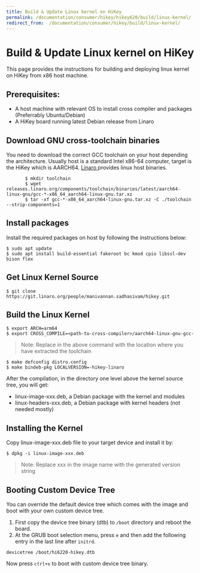 ```yaml
---
title: Build & Update Linux kernel on HiKey
permalink: /documentation/consumer/hikey/hikey620/build/linux-kernel/
redirect_from:  /documentation/consumer/hikey/build/linux-kernel/
---
```


# Build & Update Linux kernel on HiKey

This page provides the instructions for building and deploying linux
kernel on HiKey from x86 host machine.

## Prerequisites:
- A host machine with relevant OS to install cross compiler and packages (Preferrably Ubuntu/Debian)
- A HiKey board running latest Debian release from Linaro


## Download GNU cross-toolchain binaries

You need to download the correct GCC toolchain on your host depending the
architecture. Usually host is a standard Intel x86-64 computer, target is
the HiKey which is AARCH64. <a href="https://www.linaro.org/downloads"> Linaro </a>  provides linux host binaries.
```shell
       $ mkdir toolchain
       $ wget releases.linaro.org/components/toolchain/binaries/latest/aarch64-linux-gnu/gcc-*-x86_64_aarch64-linux-gnu.tar.xz
       $ tar -xf gcc-*-x86_64_aarch64-linux-gnu.tar.xz -C ./toolchain --strip-components=1
```

## Install packages

Install the required packages on host by following the instructions below:

```shell
$ sudo apt update
$ sudo apt install build-essential fakeroot bc kmod cpio libssl-dev bison flex
```

## Get Linux Kernel Source

```shell
$ git clone https://git.linaro.org/people/manivannan.sadhasivam/hikey.git
```

## Build the Linux Kernel

```shell
$ export ARCH=arm64
$ export CROSS_COMPILE=<path-to-cross-compiler>/aarch64-linux-gnu-gcc-
```
> Note: Replace <path-to-cross-compiler> in the above command with the location
>       where you have extracted the toolchain

```shell
$ make defconfig distro.config
$ make bindeb-pkg LOCALVERSION=-hikey-linaro
```

After the compilation, in the directory one level above the kernel source tree,
you will get:

* linux-image-xxx.deb, a Debian package with the kernel and modules
* linux-headers-xxx.deb, a Debian package with kernel headers (not needed mostly)

## Installing the Kernel

Copy linux-image-xxx.deb file to your target device and install it by:

```shell
$ dpkg -i linux-image-xxx.deb
```
> Note: Replace xxx in the image name with the generated version string

## Booting Custom Device Tree

You can override the default device tree which comes with the image and boot
with your own custom device tree.

1. First copy the device tree binary (dtb) to `/boot` directory and reboot
the board.
2. At the GRUB boot selection menu, press `e` and then add the following
entry in the last line after `initrd`.

```shell
devicetree /boot/hi6220-hikey.dtb
```
Now press `ctrl+x` to boot with custom device tree binary.
